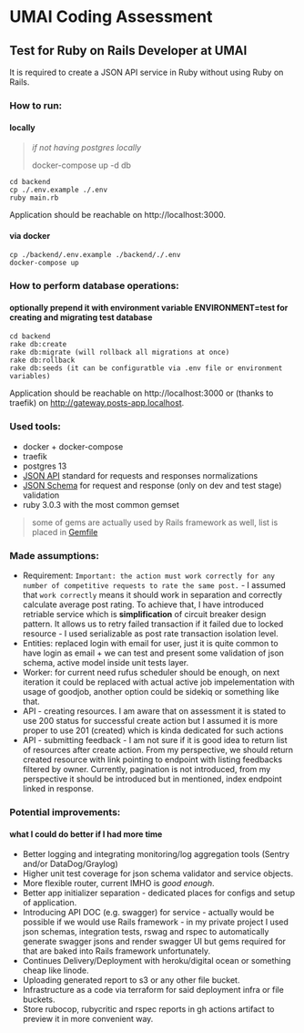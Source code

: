 # UMAI Coding Assessment 

## Test for Ruby on Rails Developer at UMAI
It is required to create a JSON API service in Ruby without using Ruby on Rails.

### How to run:
#### locally
>_if not having postgres locally_
> 
> docker-compose up -d db

```
cd backend
cp ./.env.example ./.env
ruby main.rb
```

Application should be reachable on http://localhost:3000.

#### via docker
```
cp ./backend/.env.example ./backend/./.env
docker-compose up
```

### How to perform database operations:
#### optionally prepend it with environment variable ENVIRONMENT=test for creating and migrating test database
```
cd backend 
rake db:create
rake db:migrate (will rollback all migrations at once)
rake db:rollback
rake db:seeds (it can be configuratble via .env file or environment variables)
```

Application should be reachable on http://localhost:3000 or (thanks to traefik) on http://gateway.posts-app.localhost.

### Used tools:
- docker + docker-compose
- traefik
- postgres 13
- [JSON API](https://jsonapi.org/) standard for requests and responses normalizations
- [JSON Schema](https://json-schema.org/) for request and response (only on dev and test stage) validation
- ruby 3.0.3 with the most common gemset
>some of gems are actually used by Rails framework as well, list is placed in [Gemfile](./backend/Gemfile)

### Made assumptions:
- Requirement: `Important: the action must work correctly for any number of competitive requests to rate the same
post.` - I assumed that `work correctly` means it should work in separation and correctly calculate average post
rating. To achieve that, I have introduced retriable service which is **simplification** of circuit breaker design 
pattern. It allows us to retry failed transaction if it failed due to locked resource - I used serializable as
post rate transaction isolation level.
- Entities: replaced login with email for user, just it is quite common to have login as email +
we can test and present some validation of json schema, active model inside unit tests layer.
- Worker: for current need rufus scheduler should be enough,
on next iteration it could be replaced with actual active job impelementation with usage of goodjob,
another option could be sidekiq or something like that.
- API - creating resources. I am aware that on assessment it is stated to use 200 status for successful 
create action but I assumed it is more proper to use 201 (created) which is kinda dedicated for such actions
- API - submitting feedback - I am not sure if it is good idea to return list of resources after create action.
From my perspective, we should return created resource with link pointing to endpoint with
listing feedbacks filtered by owner. Currently, pagination is not introduced, from my perspective it should be introduced
but in mentioned, index endpoint linked in response.

### Potential improvements:
#### what I could do better if I had more time
- Better logging and integrating monitoring/log aggregation tools (Sentry and/or DataDog/Graylog)
- Higher unit test coverage for json schema validator and service objects.
- More flexible router, current IMHO is _good enough_.
- Better app initializer separation - dedicated places for configs and setup of application.
- Introducing API DOC (e.g. swagger) for service - actually would be possible if we
would use Rails framework - in my private project I used json schemas, integration tests, rswag and rspec to
automatically generate swagger jsons and render swagger UI but gems required for that are baked into Rails framework
unfortunately.
- Continues Delivery/Deployment with heroku/digital ocean or something cheap like linode.
- Uploading generated report to s3 or any other file bucket.
- Infrastructure as a code via terraform for said deployment infra or file buckets.
- Store rubocop, rubycritic and rspec reports in gh actions artifact to preview it in more convenient way.